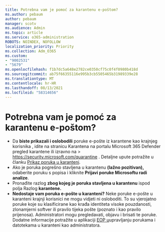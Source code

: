 ```yaml
---
title: Potrebna vam je pomoć za karantenu e-poštom?
ms.author: pebaum
author: pebaum
manager: scotv
ms.audience: Admin
ms.topic: article
ms.service: o365-administration
ROBOTS: NOINDEX, NOFOLLOW
localization_priority: Priority
ms.collection: Adm_O365
ms.custom:
- "9002531"
- "5679"
ms.openlocfilehash: f1b7dc5a648e2782ce0350cf75c0f4f0980b418d
ms.sourcegitcommit: ab75f66355116e995b3cb5505465b31989339e28
ms.translationtype: MT
ms.contentlocale: hr-HR
ms.lasthandoff: 08/13/2021
ms.locfileid: "58314656"
---
```

# <a name="need-help-with-email-quarantine"></a>Potrebna vam je pomoć za karantenu e-poštom?

- Da **biste prikazali i oslobodili** poruke e-pošte iz karantene kao krajnjeg korisnika , idite na stranicu Karantena na portalu Microsoft 365 Defender pregled karantene ili izravno na   \>  <https://security.microsoft.com/quarantine> . Detaljne upute potražite u članku [Prikaz poruka u karanteni](https://docs.microsoft.com/microsoft-365/security/office-365-security/find-and-release-quarantined-messages-as-a-user#view-your-quarantined-messages).
- Ako je poruka pogrešno stavljena u karantenu **(lažno pozitivan),** odaberite poruku s popisa i kliknite **Prijavi poruke Microsoftu radi analize**.
- Pronađite razlog **zbog kojeg je poruka stavljena u karantenu** ispod polja Razlog **karantene.**
- **Nedostaje vam poruka e-pošte u karanteni?** Neke poruke e-pošte u karanteni krajnji korisnici ne mogu vidjeti ni osloboditi. To su vjerojatno poruke koje su klasificirane kao krađa identiteta visoke pouzdanosti, zlonamjerni softver ili pravilo tijeka pošte (poznato i kao pravilo prijenosa). Administratori mogu pregledavati, objavu i brisati te poruke. Dodatne informacije potražite u aplikaciji [EOP u](https://docs.microsoft.com/microsoft-365/security/office-365-security/manage-quarantined-messages-and-files)upravljanju porukama i datotekama u karanteni kao administratora.
